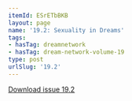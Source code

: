 ```yaml
---
itemId: ESrETbBKB
layout: page
name: '19.2: Sexuality in Dreams'
tags:
- hasTag: dreamnetwork
- hasTag: dream-network-volume-19
type: post
urlSlug: '19.2'
---
```

<a href="../files/pdfs/Volume_19/19.2-Dream-Network-Vol-19-No-2.pdf" download="">Download issue 19.2</a>